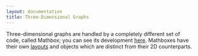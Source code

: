 ```yaml
---
layout: documentation
title: Three-Dimensional Graphs
---
```


Three-dimensional graphs are handled by a completely different set of code, called Mathbox; you can see its development [here](https://github.com/unconed/mathbox). Mathboxes have their own [layouts](layouts) and objects which are distinct from their 2D counterparts.